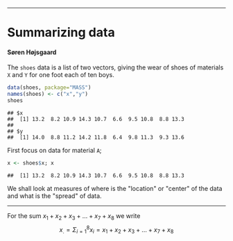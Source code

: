 


---

# Summarizing data
#### Søren Højsgaard

The `shoes` data is a list of two vectors, giving the wear of shoes of
materials `X` and `Y` for one foot each of ten boys.


```r
data(shoes, package="MASS")
names(shoes) <- c("x","y")
shoes
```

```
## $x
##  [1] 13.2  8.2 10.9 14.3 10.7  6.6  9.5 10.8  8.8 13.3
## 
## $y
##  [1] 14.0  8.8 11.2 14.2 11.8  6.4  9.8 11.3  9.3 13.6
```


First focus on data for material `A`;


```r
x <- shoes$x; x
```

```
##  [1] 13.2  8.2 10.9 14.3 10.7  6.6  9.5 10.8  8.8 13.3
```


We shall look at measures of where is the "location" or "center" of the data and what is the
"spread" of data.

---

For the sum $x_1 + x_2 + x_3 + \dots + x_7+ x_8$ we write
$$
  x_. = \Sigma_{i=1}^8 x_i = x_1 + x_2 + x_3 + \dots + x_7+ x_8
$$

